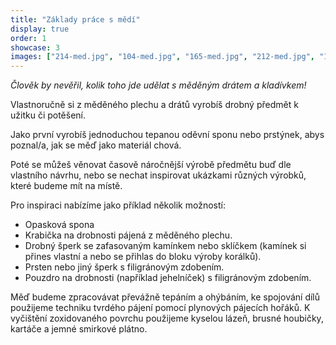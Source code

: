 ```yaml
---
title: "Základy práce s mědí"
display: true
order: 1
showcase: 3
images: ["214-med.jpg", "104-med.jpg", "165-med.jpg", "212-med.jpg", "169-med.jpg", "176-med.jpg", "216-med.jpg", "181-med.jpg", "204-med.jpg"]
---
```

*Člověk by nevěřil, kolik toho jde udělat s měděným drátem a kladívkem!*

Vlastnoručně si z měděného plechu a drátů vyrobíš drobný předmět k užitku či potěšení.

Jako první vyrobíš jednoduchou tepanou oděvní sponu nebo prstýnek, abys poznal/a, jak se měď jako materiál chová.

Poté se můžeš věnovat časově náročnější výrobě předmětu buď dle vlastního návrhu, nebo se nechat inspirovat ukázkami různých výrobků, které budeme mít na místě.

Pro inspiraci nabízíme jako příklad několik možností:
 * Opasková spona
 * Krabička na drobnosti pájená z měděného plechu.
 * Drobný šperk se zafasovaným kamínkem nebo sklíčkem (kamínek si přines vlastní a nebo se přihlas do bloku výroby korálků).
 * Prsten nebo jiný šperk s filigránovým zdobením.
 * Pouzdro na drobnosti (například jehelníček) s filigránovým zdobením.

Měď budeme zpracovávat převážně tepáním a ohýbáním, ke spojování dílů použijeme techniku tvrdého pájení pomocí plynových pájecích hořáků.
K vyčištění zoxidovaného povrchu použijeme kyselou lázeň, brusné houbičky, kartáče a jemné smirkové plátno.
